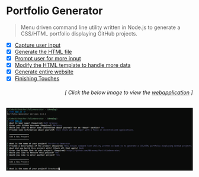 # Portfolio Generator

> Menu driven command line utility written in Node.js to generate a CSS/HTML portfolio displaying GitHub projects.  

- [x] [Capture user input](https://github.com/MBrassey/PortfolioGenerator/issues/1)
- [x] [Generate the HTML file](https://github.com/MBrassey/PortfolioGenerator/issues/2)
- [x] [Prompt user for more input](https://github.com/MBrassey/PortfolioGenerator/issues/3)
- [x] [Modify the HTML template to handle more data](https://github.com/MBrassey/PortfolioGenerator/issues/4)
- [x] [Generate entire website](https://github.com/MBrassey/PortfolioGenerator/issues/5)
- [x] [Finishing Touches](https://github.com/MBrassey/PortfolioGenerator/issues/6)
<h6><p align="right">[ Click the below image to view the <a href="https://MBrassey.github.io/PortfolioGenerator/">webapplication</a> ]</p></h6>

[<p align="center"><img src="src/img/Preview.png">](https://MBrassey.github.io/PortfolioGenerator/)
